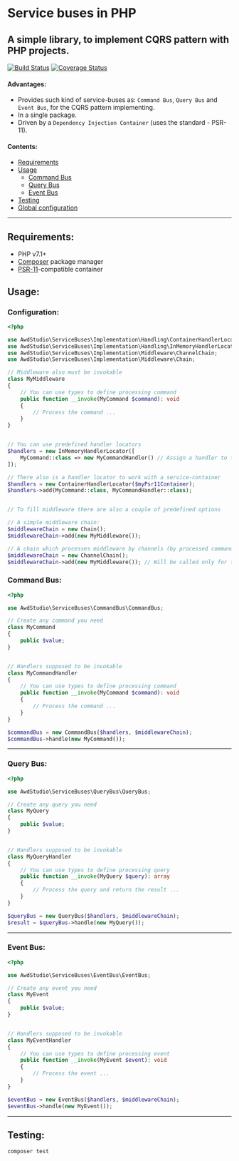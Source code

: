 # Service buses in PHP

## A simple library, to implement CQRS pattern with PHP projects.

[![Build Status](https://travis-ci.org/awd-studio/service-buses.svg?branch=master)](https://travis-ci.org/awd-studio/service-buses)
[![Coverage Status](https://coveralls.io/repos/github/awd-studio/service-buses/badge.svg?branch=master)](https://coveralls.io/github/awd-studio/service-buses?branch=master)

#### Advantages:
- Provides such kind of service-buses as: `Command Bus`, `Query Bus` and `Event Bus`, for the CQRS pattern implementing.
- In a single package.
- Driven by a `Dependency Injection Container` (uses the standard - PSR-11).

#### Contents:
- [Requirements](#requirements)
- [Usage](#usage)
  - [Command Bus](#command-bus)
  - [Query Bus](#query-bus)
  - [Event Bus](#event-bus)
- [Testing](#testing)
- [Global configuration](#global-configuration)

-----

## Requirements:

- PHP v7.1+
- [Composer](https://getcomposer.org/) package manager
- [PSR-11](https://github.com/php-fig/container)\-compatible container


## Usage:

### Configuration:
```php
<?php

use AwdStudio\ServiceBuses\Implementation\Handling\ContainerHandlerLocator;
use AwdStudio\ServiceBuses\Implementation\Handling\InMemoryHandlerLocator;
use AwdStudio\ServiceBuses\Implementation\Middleware\ChannelChain;
use AwdStudio\ServiceBuses\Implementation\Middleware\Chain;

// Middleware also must be invokable
class MyMiddleware
{
    // You can use types to define processing command
    public function __invoke(MyCommand $command): void
    {
        // Process the command ...
    }    
}


// You can use predefined handler locators
$handlers = new InMemoryHandlerLocator([
    MyCommand::class => new MyCommandHandler() // Assign a handler to the command it manages
]);

// There also is a handler locator to work with a service-container
$handlers = new ContainerHandlerLocator($myPsr11Container);
$handlers->add(MyCommand::class, MyCommandHandler::class);


// To fill middleware there are also a couple of predefined options

// A simple middleware chain:
$middlewareChain = new Chain();
$middlewareChain->add(new MyMiddleware());

// A chain which processes middleware by channels (by processed command):
$middlewareChain = new ChannelChain();
$middlewareChain->add(new MyMiddleware()); // Will be called only for the MyCommand
```

### Command Bus:
```php
<?php

use AwdStudio\ServiceBuses\CommandBus\CommandBus;

// Create any command you need
class MyCommand 
{
    public $value;
}


// Handlers supposed to be invokable
class MyCommandHandler 
{
    // You can use types to define processing command
    public function __invoke(MyCommand $command): void
    {
        // Process the command ...
    }    
}

$commandBus = new CommandBus($handlers, $middlewareChain);
$commandBus->handle(new MyCommand());
```

-----

### Query Bus:
```php
<?php

use AwdStudio\ServiceBuses\QueryBus\QueryBus;

// Create any query you need
class MyQuery
{
    public $value;
}


// Handlers supposed to be invokable
class MyQueryHandler 
{
    // You can use types to define processing query
    public function __invoke(MyQuery $query): array
    {
        // Process the query and return the result ...
    }    
}

$queryBus = new QueryBus($handlers, $middlewareChain);
$result = $queryBus->handle(new MyQuery());
```

-----

### Event Bus:
```php
<?php

use AwdStudio\ServiceBuses\EventBus\EventBus;

// Create any event you need
class MyEvent 
{
    public $value;
}


// Handlers supposed to be invokable
class MyEventHandler 
{
    // You can use types to define processing event
    public function __invoke(MyEvent $event): void
    {
        // Process the event ...
    }    
}

$eventBus = new EventBus($handlers, $middlewareChain);
$eventBus->handle(new MyEvent());
```

-----

## Testing:
```bash
composer test
```
